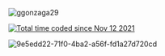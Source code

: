 <p align="left"> <img src="https://komarev.com/ghpvc/?username=ggonzaga29&label=Profile%20views&color=0e75b6&style=flat" alt="ggonzaga29" /> </p>
<a href="https://wakatime.com/@fbd916f9-042c-4823-a07c-8087b3f8ded0"><img src="https://wakatime.com/badge/user/fbd916f9-042c-4823-a07c-8087b3f8ded0.svg" alt="Total time coded since Nov 12 2021" /></a>
<!--START_SECTION:waka-->
<!--END_SECTION:waka-->

![9e5edd22-71f0-4ba2-a56f-fd1a27d720cd](https://github.com/ggonzaga29/ggonzaga29/assets/63789867/1a31543d-f99f-4226-ad6b-c8bfde931ff5)
